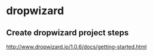 # dropwizard

## Create dropwizard project steps

http://www.dropwizard.io/1.0.6/docs/getting-started.html
